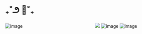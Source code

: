 # ₊˚౨ 🌷˚₊                      
![image](https://github.com/user-attachments/assets/1a392609-46fb-448b-ba50-1cb562de1947)
 ‎ ‎ ‎ ‎ ‎ ‎ ‎ ‎ ‎‎ ‎ ‎ ‎ ‎ ‎ ‎ ‎ ‎ ‎ ‎ ‎ ‎ ‎‎ ‎ ‎ ‎ ‎ ‎‎ ‎ ‎ ‎ ‎ ‎  ‎ ‎ ‎ ‎ ‎ ‎  ‎ ‎ ‎ ‎ ‎ ‎ ‎ ‎ ‎ ‎  ‎ ‎ ‎ ‎ ‎  ‎ ‎ ‎ ‎ ‎ ‎  ‎ ‎ ‎ ‎ ‎‎ ‎ ‎‎ ‎ ‎ ‎ ‎ ‎ ‎ ‎‎ ‎ ‎ ‎ ‎ ‎ ‎  ‎‎ ‎ ‎ ‎ ‎ ‎ ‎‎ ‎  ‎ ‎ ‎ ‎ ‎ ‎ ‎ ‎ ‎‎‎ ‎ ‎ ‎ ‎ ‎‎  ‎  ‎‎ ‎ ‎ ‎ ‎ ‎ ‎ ‎‎‎![](https://komarev.com/ghpvc/?username=Tulipsm0ker&label=♡&color=ffdf53&style=plastic)
![image](https://github.com/user-attachments/assets/e34e75ca-af9f-4fd2-917c-b445dad63566)
![image](https://github.com/user-attachments/assets/1a392609-46fb-448b-ba50-1cb562de1947)
